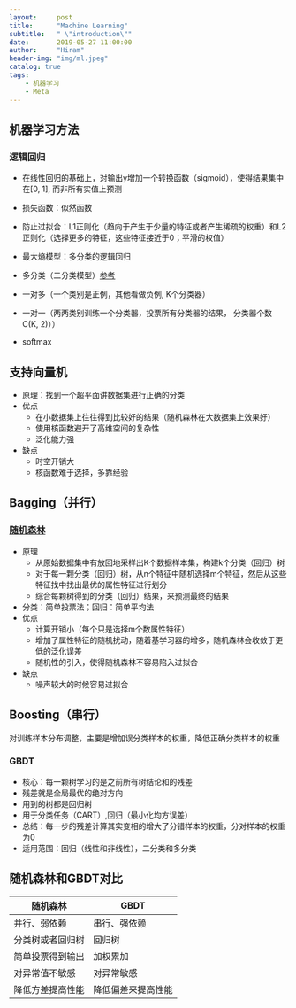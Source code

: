 ```yaml
---
layout:     post
title:      "Machine Learning"
subtitle:   " \"introduction\""
date:       2019-05-27 11:00:00
author:     "Hiram"
header-img: "img/ml.jpeg"
catalog: true
tags:
    - 机器学习
    - Meta
---
```



## 机器学习方法
### 逻辑回归
* 在线性回归的基础上，对输出y增加一个转换函数（sigmoid），使得结果集中在[0, 1], 而非所有实值上预测
* 损失函数：似然函数
* 防止过拟合：L1正则化（趋向于产生于少量的特征或者产生稀疏的权重）和L2正则化（选择更多的特征，这些特征接近于0；平滑的权值）
* 最大熵模型：多分类的逻辑回归

* 多分类（二分类模型）[参考](https://zhuanlan.zhihu.com/p/46599015)
 * 一对多（一个类别是正例，其他看做负例, K个分类器）
 * 一对一（两两类别训练一个分类器，投票所有分类器的结果， 分类器个数C(K, 2)））
 * softmax

## 支持向量机
* 原理：找到一个超平面讲数据集进行正确的分类
* 优点
  * 在小数据集上往往得到比较好的结果（随机森林在大数据集上效果好）
  * 使用核函数避开了高维空间的复杂性
  * 泛化能力强
* 缺点
  * 时空开销大
  * 核函数难于选择，多靠经验

## Bagging（并行）
### [随机森林](https://www.jianshu.com/p/57e862d695f2)
* 原理
  * 从原始数据集中有放回地采样出K个数据样本集，构建k个分类（回归）树
  * 对于每一颗分类（回归）树，从n个特征中随机选择m个特征，然后从这些特征找中找出最优的属性特征进行划分
  * 综合每颗树得到的分类（回归）结果，来预测最终的结果
* 分类：简单投票法；回归：简单平均法
* 优点
  * 计算开销小（每个只是选择m个数属性特征）
  * 增加了属性特征的随机扰动，随着基学习器的增多，随机森林会收敛于更低的泛化误差
  * 随机性的引入，使得随机森林不容易陷入过拟合
* 缺点
  * 噪声较大的时候容易过拟合

## Boosting（串行）
对训练样本分布调整，主要是增加误分类样本的权重，降低正确分类样本的权重
### GBDT
* 核心：每一颗树学习的是之前所有树结论和的残差
* 残差就是全局最优的绝对方向
* 用到的树都是回归树
* 用于分类任务（CART）,回归（最小化均方误差）
* 总结：每一步的残差计算其实变相的增大了分错样本的权重，分对样本的权重为0
* 适用范围：回归（线性和非线性），二分类和多分类

## 随机森林和GBDT对比
随机森林 | GBDT
-- | --
并行、弱依赖 | 串行、强依赖
分类树或者回归树 | 回归树
简单投票得到输出 | 加权累加
对异常值不敏感 | 对异常敏感
降低方差提高性能 | 降低偏差来提高性能